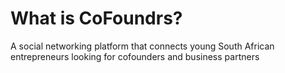 # What is CoFoundrs?
A social networking platform that connects young South African entrepreneurs looking for cofounders and business partners
